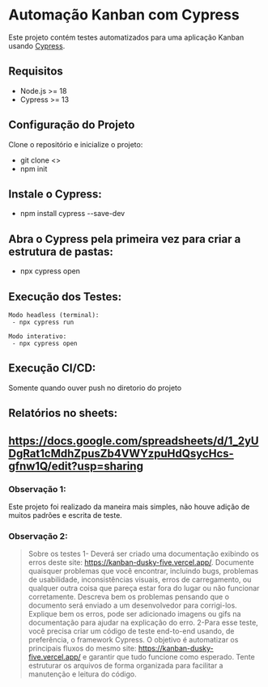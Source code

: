 # Automação Kanban com Cypress
Este projeto contém testes automatizados para uma aplicação Kanban usando [Cypress](https://www.cypress.io/).

## Requisitos
- Node.js >= 18
- Cypress >= 13

## Configuração do Projeto
Clone o repositório e inicialize o projeto:

- git clone <>
- npm init

## Instale o Cypress:
- npm install cypress --save-dev

## Abra o Cypress pela primeira vez para criar a estrutura de pastas:
- npx cypress open

## Execução dos Testes:
    Modo headless (terminal):
     - npx cypress run

    Modo interativo:
     - npx cypress open

## Execução CI/CD:
Somente quando ouver push no diretorio do projeto

## Relatórios no sheets:
https://docs.google.com/spreadsheets/d/1_2yUDgRat1cMdhZpusZb4VWYzpuHdQsycHcs-gfnw1Q/edit?usp=sharing
----------------------------------------------------------------------------------------------
### Observação 1:
Este projeto foi realizado da maneira mais simples, não houve adição de muitos padrões e escrita de teste.

### Observação 2:
> Sobre os testes
1- Deverá ser criado uma documentação exibindo os erros deste site:
https://kanban-dusky-five.vercel.app/. Documente quaisquer problemas que você encontrar,
incluindo bugs, problemas de usabilidade, inconsistências visuais, erros de carregamento, ou
qualquer outra coisa que pareça estar fora do lugar ou não funcionar corretamente. Descreva
bem os problemas pensando que o documento será enviado a um desenvolvedor para
corrigi-los. Explique bem os erros, pode ser adicionado imagens ou gifs na documentação para
ajudar na explicação do erro.
2-Para esse teste, você precisa criar um código de teste end-to-end usando, de preferência, o
framework Cypress. O objetivo é automatizar os principais fluxos do mesmo site:
https://kanban-dusky-five.vercel.app/ e garantir que tudo funcione como esperado. Tente
estruturar os arquivos de forma organizada para facilitar a manutenção e leitura do código.
